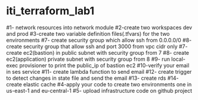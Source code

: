 # iti_terraform_lab1
#1- network resources into network module 
#2-create two workspaces dev and prod
#3-create two variable definition files(.tfvars) for the two environments
#7- create security group which allow ssh from 0.0.0.0/0
#8- create security group that allow ssh and port 3000 from vpc cidr only
#7- create ec2(bastion) in public subnet with security group from 7
#8- create ec2(application) private subnet with security group from 8
#9- run local-exec provisioner to print the public_ip of bastion ec2
#10-verify your email in ses service
#11- create lambda function to send email
#12- create trigger to detect changes in state file and send the email
#13- create rds
#14- create elastic cache
#4-apply your code to create two environments one in us-east-1 and eu-central-1
#5- upload infrastructure code on github project
